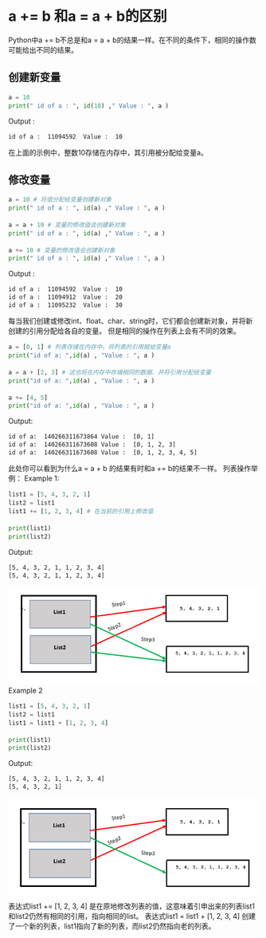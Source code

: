 # a += b 和a = a + b的区别
Python中a += b不总是和a = a + b的结果一样。在不同的条件下，相同的操作数可能给出不同的结果。
## 创建新变量
```python
a = 10
print(" id of a : ", id(10) ," Value : ", a )
```
Output :

```text
id of a :  11094592  Value :  10
```
在上面的示例中，整数10存储在内存中，其引用被分配给变量a。

## 修改变量
```python
a = 10 # 将值分配给变量创建新对象
print(" id of a : ", id(a) ," Value : ", a )

a = a + 10 # 变量的修改值会创建新对象
print(" id of a : ", id(a) ," Value : ", a )

a += 10 # 变量的修改值会创建新对象
print(" id of a : ", id(a) ," Value : ", a )
```
Output : 

```text
id of a :  11094592  Value :  10
id of a :  11094912  Value :  20
id of a :  11095232  Value :  30
```
每当我们创建或修改int、float、char、string时，它们都会创建新对象，并将新创建的引用分配给各自的变量。
但是相同的操作在列表上会有不同的效果。
```python
a = [0, 1] # 列表存储在内存中，将列表的引用赋给变量a
print("id of a: ",id(a) , "Value : ", a )

a = a + [2, 3] # 这也将在内存中存储相同的数据，并将引用分配给变量
print("id of a: ",id(a) , "Value : ", a )

a += [4, 5]
print("id of a: ",id(a) , "Value : ", a )


```
 Output: 

```text
id of a:  140266311673864 Value :  [0, 1]
id of a:  140266311673608 Value :  [0, 1, 2, 3]
id of a:  140266311673608 Value :  [0, 1, 2, 3, 4, 5]  
```
此处你可以看到为什么a = a + b 的结果有时和a += b的结果不一样。
列表操作举例：
Example 1: 

```python
list1 = [5, 4, 3, 2, 1]
list2 = list1
list1 += [1, 2, 3, 4] # 在当前的引用上修改值

print(list1)
print(list2)
```
Output: 

```text
[5, 4, 3, 2, 1, 1, 2, 3, 4]
[5, 4, 3, 2, 1, 1, 2, 3, 4]
```
![](vx_images/471055822238574.png)
Example 2 

```python
list1 = [5, 4, 3, 2, 1]
list2 = list1
list1 = list1 + [1, 2, 3, 4]

print(list1)
print(list2)
```
Output: 
```text
[5, 4, 3, 2, 1, 1, 2, 3, 4]
[5, 4, 3, 2, 1]
```
![](vx_images/311995922226441.png)
表达式list1 += [1, 2, 3, 4]  是在原地修改列表的值，这意味着引申出来的列表list1和list2仍然有相同的引用，指向相同的list。
表达式list1 = list1 + [1, 2, 3, 4] 创建了一个新的列表，list1指向了新的列表，而list2仍然指向老的列表。
